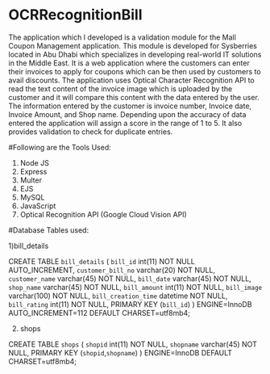 # OCRRecognitionBill

The application which I developed is a validation module for the Mall Coupon Management application. This module is developed for Sysberries located in Abu Dhabi which specializes in developing real-world IT solutions in the Middle East. It is a web application where the customers can enter their invoices to apply for coupons which can be then used by customers to avail discounts. The application uses Optical Character Recognition API to read the text content of the invoice image which is uploaded by the customer and it will compare this content with the data entered by the user. The information entered by the customer is invoice number, Invoice date, Invoice Amount, and Shop name. Depending upon the accuracy of data entered the application will assign a score in the range of 1 to 5. It also provides validation to check for duplicate entries.

#Following are the Tools Used:

1.	Node JS
2.	Express 
3.	Multer
4.	EJS
5.	MySQL
6.	JavaScript
7.	Optical Recognition API (Google Cloud Vision API)

#Database Tables used:

1)bill_details

CREATE TABLE `bill_details` (
  `bill_id` int(11) NOT NULL AUTO_INCREMENT,
  `customer_bill_no` varchar(20) NOT NULL,
  `customer_name` varchar(45) NOT NULL,
  `bill_date` varchar(45) NOT NULL,
  `shop_name` varchar(45) NOT NULL,
  `bill_amount` int(11) NOT NULL,
  `bill_image` varchar(100) NOT NULL,
  `bill_creation_time` datetime NOT NULL,
  `bill_rating` int(11) NOT NULL,
  PRIMARY KEY (`bill_id`)
) ENGINE=InnoDB AUTO_INCREMENT=112 DEFAULT CHARSET=utf8mb4;

2) shops


CREATE TABLE `shops` (
  `shopid` int(11) NOT NULL,
  `shopname` varchar(45) NOT NULL,
  PRIMARY KEY (`shopid`,`shopname`)
) ENGINE=InnoDB DEFAULT CHARSET=utf8mb4;

